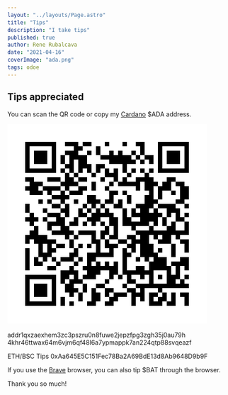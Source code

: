 ```yaml
---
layout: "../layouts/Page.astro"
title: "Tips"
description: "I take tips"
published: true
author: Rene Rubalcava
date: "2021-04-16"
coverImage: "ada.png"
tags: odoe
---
```


## Tips appreciated

You can scan the QR code or copy my [Cardano](https://cardano.org/) $ADA address.

![ADA Tips](/assets/tips/images/ada.png)

addr1qxzaexhem3zc3pszru0n8fuwe2jepzfpg3zgh35j0au79h\
4khr46ttwax64m6vjm6qf48l6a7ypmappk7an224qtp88svqeazf

ETH/BSC Tips
0xAa645E5C151Fec78Ba2A69BdE13d8Ab9648D9b9F

If you use the [Brave](https://brave.com/) browser, you can also tip $BAT through the browser.

Thank you so much!